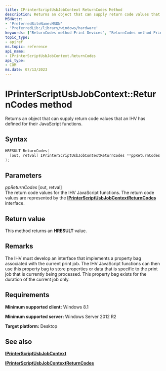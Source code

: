 ```yaml
---
title: IPrinterScriptUsbJobContext ReturnCodes Method
description: Returns an object that can supply return code values that an IHV has defined for their JavaScript functions.
MSHAttr:
- 'PreferredSiteName:MSDN'
- 'PreferredLib:/library/windows/hardware'
keywords: ["ReturnCodes method Print Devices", "ReturnCodes method Print Devices , IPrinterScriptUsbJobContext interface", "IPrinterScriptUsbJobContext interface Print Devices , ReturnCodes method"]
topic_type:
- apiref
ms.topic: reference
api_name:
- IPrinterScriptUsbJobContext.ReturnCodes
api_type:
- COM
ms.date: 07/13/2023
---
```


# IPrinterScriptUsbJobContext::ReturnCodes method

Returns an object that can supply return code values that an IHV has defined for their JavaScript functions.

## Syntax

```cpp
HRESULT ReturnCodes(
  [out, retval] IPrinterScriptUsbJobContextReturnCodes **ppReturnCodes
);
```

## Parameters

*ppReturnCodes* \[out, retval\]  
The return code values for the IHV JavaScript functions. The return code values are represented by the [**IPrinterScriptUsbJobContextReturnCodes**](iprinterscriptusbjobcontextreturncodes.md) interface.

## Return value

This method returns an **HRESULT** value.

## Remarks

The IHV must develop an interface that implements a property bag associated with the current print job. The IHV JavaScript functions can then use this property bag to store properties or data that is specific to the print job that is currently being processed. This property bag exists for the duration of the current job only.

## Requirements

**Minimum supported client:** Windows 8.1

**Minimum supported server:** Windows Server 2012 R2

**Target platform:** Desktop

## See also

[**IPrinterScriptUsbJobContext**](iprinterscriptusbjobcontext.md)

[**IPrinterScriptUsbJobContextReturnCodes**](iprinterscriptusbjobcontextreturncodes.md)
